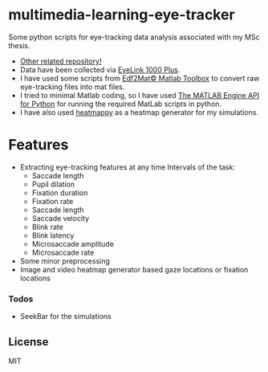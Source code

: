 # multimedia-learning-eye-tracker
Some python scripts for eye-tracking data analysis associated with my MSc thesis.
- [Other related repository!](https://github.com/K-Hun/multimedia-learning-hci)
- Data have been collected via [EyeLink 1000 Plus](https://www.sr-research.com/eyelink-1000-plus).
- I have used some scripts from [Edf2Mat© Matlab Toolbox](https://github.com/uzh/edf-converter) to convert raw eye-tracking files into mat files.
- I tried to minimal Matlab coding, so I have used [The MATLAB Engine API for Python](https://www.mathworks.com/help/matlab/matlab-engine-for-python.html) for running the required MatLab scripts in python.
- I have also used [heatmappy](https://github.com/Matheus-1095/Heatmap) as a heatmap generator for my simulations.

# Features

  - Extracting eye-tracking features at any time Intervals of the task:
    * Saccade length
    * Pupil dilation
    * Fixation duration
    * Fixation rate
    * Saccade length
    * Saccade velocity
    * Blink rate
    * Blink latency
    * Microsaccade amplitude
    * Microsaccade rate
  - Some minor preprocessing
  - Image and video heatmap generator based gaze locations or fixation locations




### Todos

 - SeekBar for the simulations

License
----

MIT

